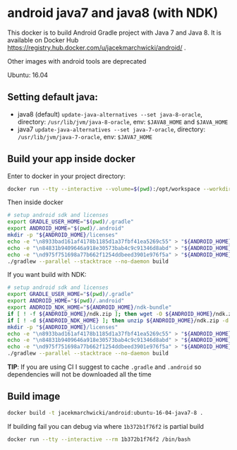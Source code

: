 # android java7 and java8 (with NDK)

This docker is to build Android Gradle project with Java 7 and Java 8.
It is available on Docker Hub https://registry.hub.docker.com/u/jacekmarchwicki/android/ .

Other images with android tools are deprecated

Ubuntu: 16.04

## Setting default java:
* java8 (default) `update-java-alternatives --set java-8-oracle`, directory: `/usr/lib/jvm/java-8-oracle`, env: `$JAVA8_HOME` and `$JAVA_HOME`
* java7 `update-java-alternatives --set java-7-oracle`, directory: `/usr/lib/jvm/java-7-oracle`, env: `$JAVA7_HOME`

## Build your app inside docker

Enter to docker in your project directory:

```bash
docker run --tty --interactive --volume=$(pwd):/opt/workspace --workdir=/opt/workspace --rm jacekmarchwicki/android:ubuntu-16-04-java7-8 /bin/sh
```

Then inside docker

```bash
# setup android sdk and licenses
export GRADLE_USER_HOME="$(pwd)/.gradle"
export ANDROID_HOME="$(pwd)/.android"
mkdir -p "${ANDROID_HOME}/licenses"
echo -e "\n8933bad161af4178b1185d1a37fbf41ea5269c55" > "${ANDROID_HOME}/licenses/android-sdk-license"
echo -e "\n84831b9409646a918e30573bab4c9c91346d8abd" > "${ANDROID_HOME}/licenses/android-sdk-preview-license"
echo -e "\nd975f751698a77b662f1254ddbeed3901e976f5a" > "${ANDROID_HOME}/licenses/intel-android-extra-license"
./gradlew --parallel --stacktrace --no-daemon build 
```

If you want build with NDK:

```bash
# setup android sdk and licenses
export GRADLE_USER_HOME="$(pwd)/.gradle"
export ANDROID_HOME="$(pwd)/.android"
export ANDROID_NDK_HOME="${ANDROID_HOME}/ndk-bundle"
if [ ! -f ${ANDROID_HOME}/ndk.zip ]; then wget -O ${ANDROID_HOME}/ndk.zip --quiet https://dl.google.com/android/repository/android-ndk-r13b-linux-x86_64.zip; fi
if [ ! -d ${ANDROID_NDK_HOME} ]; then unzip ${ANDROID_HOME}/ndk.zip -d /tmp/ > /dev/null; mv /tmp/* ${ANDROID_NDK_HOME}; ls ${ANDROID_NDK_HOME}/; fi
mkdir -p "${ANDROID_HOME}/licenses"
echo -e "\n8933bad161af4178b1185d1a37fbf41ea5269c55" > "${ANDROID_HOME}/licenses/android-sdk-license"
echo -e "\n84831b9409646a918e30573bab4c9c91346d8abd" > "${ANDROID_HOME}/licenses/android-sdk-preview-license"
echo -e "\nd975f751698a77b662f1254ddbeed3901e976f5a" > "${ANDROID_HOME}/licenses/intel-android-extra-license"
./gradlew --parallel --stacktrace --no-daemon build 
```

**TIP**: If you are using CI I suggest to cache `.gradle` and `.android` so dependencies will not be downloaded all the time

## Build image

```bash
docker build -t jacekmarchwicki/android:ubuntu-16-04-java7-8 .
```

If building fail you can debug via where `1b372b1f76f2` is partial build

```bash
docker run --tty --interactive --rm 1b372b1f76f2 /bin/bash
```


